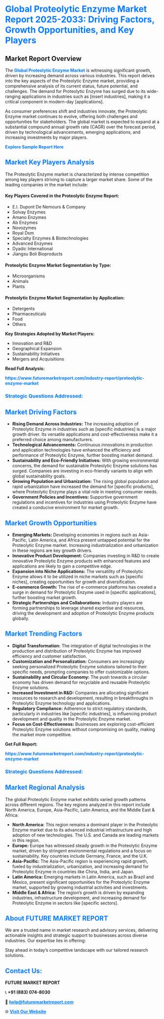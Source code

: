 <h1 style="color: #007BFF;">Global Proteolytic Enzyme Market Report 2025-2033: Driving Factors, Growth Opportunities, and Key Players</h1>

<section id="overview">
<h2>Market Report Overview</h2>
<p>The <a href="https://www.futuremarketreport.com/industry-report/proteolytic-enzyme-market" style="color: #007BFF; text-decoration: none;"><strong>Global Proteolytic Enzyme Market</strong></a> is witnessing significant growth, driven by increasing demand across various industries. This report delves into the key aspects of the Proteolytic Enzyme market, providing a comprehensive analysis of its current status, future potential, and challenges. The demand for Proteolytic Enzyme has surged due to its wide-ranging applications in industries such as [insert industries], making it a critical component in modern-day [applications].</p>
<p>As consumer preferences shift and industries innovate, the Proteolytic Enzyme market continues to evolve, offering both challenges and opportunities for stakeholders. The global market is expected to expand at a substantial compound annual growth rate (CAGR) over the forecast period, driven by technological advancements, emerging applications, and increasing investments by major players.</p>
</section>

<section id="overview">
<p><a href="https://www.futuremarketreport.com/request-sample/reportId=89015" style="color: #007BFF; text-decoration: none;"><strong>Explore Sample Report Here</strong></a></p>
</section>

<section id="key-players">
<h2 style="color: #007BFF;">Market Key Players Analysis</h2>
<p>The Proteolytic Enzyme market is characterized by intense competition among key players striving to capture a larger market share. Some of the leading companies in the market include:</p>
<h4>Key Players Covered in the Proteolytic Enzyme Report:</h4>
<ul><li>E.I. Dupont De Nemours &amp; Company</li><li>Solvay Enzymes</li><li>Amano Enzymes</li><li>Ab Enzymes</li><li>Novozymes</li><li>Royal Dsm</li><li>Specialty Enzymes &amp; Biotechnologies</li><li>Advanced Enzymes</li><li>Dyadic International</li><li>Jiangsu Boli Bioproducts</li></ul>
<h4>Proteolytic Enzyme Market Segmentation by Type:</h4>
<ul><li>Microorganisms</li><li>Animals</li><li>Plants</li></ul>

<h4>Proteolytic Enzyme Market Segmentation by Application:</h4>
<ul><li>Detergents</li><li>Pharmaceuticals</li><li>Food</li><li>Others</li></ul>
<p><strong>Key Strategies Adopted by Market Players:</strong></p>
<ul>
<li>Innovation and R&D</li>
<li>Geographical Expansion</li>
<li>Sustainability Initiatives</li>
<li>Mergers and Acquisitions</li>
</ul>
</section>

<section>
<p><strong>Read Full Analysis: </strong></p><a href="https://www.futuremarketreport.com/industry-report/proteolytic-enzyme-market" style="color: #007BFF; text-decoration: none;"><strong>https://www.futuremarketreport.com/industry-report/proteolytic-enzyme-market</strong></a>
<h3 style="color: #007BFF;">Strategic Questions Addressed:</h3>
</section>

<section id="driving-factors">
<h2 style="color: #007BFF;">Market Driving Factors</h2>
<ul>
<li><strong>Rising Demand Across Industries:</strong> The increasing adoption of Proteolytic Enzyme in industries such as [specific industries] is a major growth driver. Its versatile applications and cost-effectiveness make it a preferred choice among manufacturers.</li>
<li><strong>Technological Advancements:</strong> Continuous innovations in production and application technologies have enhanced the efficiency and performance of Proteolytic Enzyme, further boosting market demand.</li>
<li><strong>Sustainability and Eco-Friendly Initiatives:</strong> With growing environmental concerns, the demand for sustainable Proteolytic Enzyme solutions has surged. Companies are investing in eco-friendly variants to align with global sustainability goals.</li>
<li><strong>Growing Population and Urbanization:</strong> The rising global population and rapid urbanization have increased the demand for [specific products], where Proteolytic Enzyme plays a vital role in meeting consumer needs.</li>
<li><strong>Government Policies and Incentives:</strong> Supportive government regulations and incentives for industries using Proteolytic Enzyme have created a conducive environment for market growth.</li>
</ul>
</section>

<section id="growth-opportunities">
<h2 style="color: #007BFF;">Market Growth Opportunities</h2>
<ul>
<li><strong>Emerging Markets:</strong> Developing economies in regions such as Asia-Pacific, Latin America, and Africa present untapped potential for the Proteolytic Enzyme market. Increasing industrialization and urbanization in these regions are key growth drivers.</li>
<li><strong>Innovative Product Development:</strong> Companies investing in R&D to create innovative Proteolytic Enzyme products with enhanced features and applications are likely to gain a competitive edge.</li>
<li><strong>Expansion into Niche Applications:</strong> The versatility of Proteolytic Enzyme allows it to be utilized in niche markets such as [specific niches], creating opportunities for growth and diversification.</li>
<li><strong>E-commerce Growth:</strong> The rise of e-commerce platforms has created a surge in demand for Proteolytic Enzyme used in [specific applications], further boosting market growth.</li>
<li><strong>Strategic Partnerships and Collaborations:</strong> Industry players are forming partnerships to leverage shared expertise and resources, driving the development and adoption of Proteolytic Enzyme products globally.</li>
</ul>
</section>

<section id="trending-factors">
<h2 style="color: #007BFF;">Market Trending Factors</h2>
<ul>
<li><strong>Digital Transformation:</strong> The integration of digital technologies in the production and distribution of Proteolytic Enzyme has improved efficiency and customer satisfaction.</li>
<li><strong>Customization and Personalization:</strong> Consumers are increasingly seeking personalized Proteolytic Enzyme solutions tailored to their specific needs, prompting companies to offer customizable options.</li>
<li><strong>Sustainability and Circular Economy:</strong> The push towards a circular economy has driven demand for recyclable and reusable Proteolytic Enzyme solutions.</li>
<li><strong>Increased Investment in R&D:</strong> Companies are allocating significant resources to research and development, resulting in breakthroughs in Proteolytic Enzyme technology and applications.</li>
<li><strong>Regulatory Compliance:</strong> Adherence to strict regulatory standards, particularly in industries like [specific industries], is influencing product development and quality in the Proteolytic Enzyme market.</li>
<li><strong>Focus on Cost-Effectiveness:</strong> Businesses are exploring cost-efficient Proteolytic Enzyme solutions without compromising on quality, making the market more competitive.</li>
</ul>
</section>

<section>
<p><strong>Get Full Report: </strong></p><a href="https://www.futuremarketreport.com/industry-report/proteolytic-enzyme-market" style="color: #007BFF; text-decoration: none;"><strong>https://www.futuremarketreport.com/industry-report/proteolytic-enzyme-market</strong></a>
<h3 style="color: #007BFF;">Strategic Questions Addressed:</h3>
</section>


<section id="regional-analysis">
<h2 style="color: #007BFF;">Market Regional Analysis</h2>
<p>The global Proteolytic Enzyme market exhibits varied growth patterns across different regions. The key regions analyzed in this report include North America, Europe, Asia-Pacific, Latin America, and the Middle East & Africa:</p>
<ul>
<li><strong>North America:</strong> This region remains a dominant player in the Proteolytic Enzyme market due to its advanced industrial infrastructure and high adoption of new technologies. The U.S. and Canada are leading markets in this region.</li>
<li><strong>Europe:</strong> Europe has witnessed steady growth in the Proteolytic Enzyme market, driven by stringent environmental regulations and a focus on sustainability. Key countries include Germany, France, and the U.K.</li>
<li><strong>Asia-Pacific:</strong> The Asia-Pacific region is experiencing rapid growth, fueled by industrialization, urbanization, and increasing demand for Proteolytic Enzyme in countries like China, India, and Japan.</li>
<li><strong>Latin America:</strong> Emerging markets in Latin America, such as Brazil and Mexico, present significant opportunities for the Proteolytic Enzyme market, supported by growing industrial activities and investments.</li>
<li><strong>Middle East & Africa:</strong> The region’s growth is driven by expanding industries, infrastructure development, and increasing demand for Proteolytic Enzyme in sectors like [specific sectors].</li>
</ul>
</section>

<footer>
<h2 style="color: #007BFF;">About FUTURE MARKET REPORT</h2>
<p>We are a trusted name in market research and advisory services, delivering actionable insights and strategic support to businesses across diverse industries. Our expertise lies in offering:</p>

<p>Stay ahead in today’s competitive landscape with our tailored research solutions.</p>

<h2 style="color: #007BFF;">Contact Us:</h2>
<p><strong>FUTURE MARKET REPORT</strong></p>
<p>📞 <strong>+91 (883) 074-8030</strong></p>
<p>📧 <strong><a href="mailto:help@futuremarketreport.com" style="color: #007BFF;">help@futuremarketreport.com</a></strong></p>
<p>🌐 <strong><a href="https://www.futuremarketreport.com/" style="color: #007BFF;">Visit Our Website</a></strong></p>
</footer>